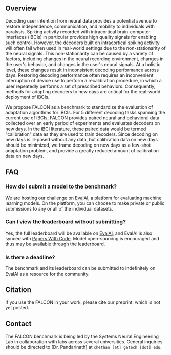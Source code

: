 <!-- <div style="margin-bottom:1em"> -->
<!-- <iframe width="560" height="315" src="https://www.youtube.com/embed/o7dvFLHb5AY" frameborder="0" allow="accelerometer; autoplay; clipboard-write; encrypted-media; gyroscope; picture-in-picture" allowfullscreen></iframe> -->
<!-- </div> -->
## Overview

Decoding user intention from neural data provides a potential avenue to restore independence, communication, and mobility to individuals with paralysis. Spiking activity recorded with intracortical brain-computer interfaces (iBCIs) in particular provides high quality signals for enabling such control. However, the decoders built on intracortical spiking activity will often fail when used in real-world settings due to the non-stationarity of the neural signals. This non-stationarity can be caused by a variety of factors, including changes in the neural recording environment, changes in the user's behavior, and changes in the user's neural signals. At a holistic level, these changes result in inconsistent decoding performance across days. Restoring decoding performance often requires an inconvenient interruption of device use to perform a recalibration procedure, in which a user repeatedly performs a set of prescribed behaviors. Consequently, methods for adapting decoders to new days are critical for the real-world deployment of iBCIs.

We propose FALCON as a benchmark to standardize the evaluation of adaptation algorithms for iBCIs. For 5 different decoding tasks spanning the current use of iBCIs, FALCON provides paired neural and behavioral data collected over an early period of experiments and evaluates decoders on new days. In the iBCI literature, these paired data would be termed "calibration" data as they are used to train decoders. Since decoding on new days is ill-posed without any data, but calibration data on new days should be minimized, we frame decoding on new days as a few-shot adaptation problem, and provide a greatly reduced amount of calibration data on new days.

<!-- - [Read about FALCON in our technical paper](). -->
<!-- - [Join the mailing list for updates](https://forms.gle/o7BejfJ2S9hqJpM28). -->
<!-- - [See our Cosyne '21 announcement](https://www.youtube.com/watch?v=o7dvFLHb5AY). -->
<!-- - [Join our Slack workspace](https://neurallatents.slack.com). Please email `fpei6 [at] gatech [dot] edu` for an invite link. -->

## FAQ
### How do I submit a model to the benchmark?
We are hosting our challenge on [EvalAI](https://eval.ai/web/challenges/challenge-page/2319/overview), a platform for evaluating machine learning models. On the platform, you can choose to make private or public submissions to any or all of the individual datasets.

### Can I view the leaderboard without submitting?
Yes, the full leaderboard will be available on [EvalAI](https://eval.ai/web/challenges/challenge-page/2319/overview), and EvalAI is also synced with [Papers With Code](https://paperswithcode.com/). Model open-sourcing is encouraged and thus may be available through the leaderboard.

### Is there a deadline?
The benchmark and its leaderboard can be submitted to indefinitely on EvalAI as a resource for the community. 

## Citation
If you use the FALCON in your work, please cite our preprint, which is not yet posted.

## Contact
The FALCON benchmark is being led by the Systems Neural Engineering Lab in collaboration with labs across several universities. General inquiries should be directed to [Dr. Pandarinath] at `chethan [at] gatech [dot] edu`.
